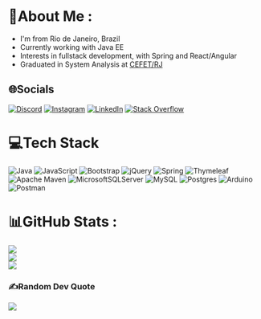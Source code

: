 # 💫About Me :
- I'm from Rio de Janeiro, Brazil
- Currently working with Java EE
- Interests in fullstack development, with Spring and React/Angular
- Graduated in System Analysis at [CEFET/RJ](http://www.cefet-rj.br/index.php)

## 🌐Socials
[![Discord](https://img.shields.io/badge/Discord-%237289DA.svg?logo=discord&logoColor=white)](htttps://discord.gg/mkriiger#1936) [![Instagram](https://img.shields.io/badge/Instagram-%23E4405F.svg?logo=Instagram&logoColor=white)](https://instagram.com/mkriiger) [![LinkedIn](https://img.shields.io/badge/LinkedIn-%230077B5.svg?logo=linkedin&logoColor=white)](https://linkedin.com/in/mkriiger) [![Stack Overflow](https://img.shields.io/badge/-Stackoverflow-FE7A16?logo=stack-overflow&logoColor=white)](https://stackoverflow.com/users/12262943) 

# 💻Tech Stack
![Java](https://img.shields.io/badge/java-%23ED8B00.svg?style=flat&logo=java&logoColor=white) ![JavaScript](https://img.shields.io/badge/javascript-%23323330.svg?style=flat&logo=javascript&logoColor=%23F7DF1E) ![Bootstrap](https://img.shields.io/badge/bootstrap-%23563D7C.svg?style=flat&logo=bootstrap&logoColor=white) ![jQuery](https://img.shields.io/badge/jquery-%230769AD.svg?style=flat&logo=jquery&logoColor=white) ![Spring](https://img.shields.io/badge/spring-%236DB33F.svg?style=flat&logo=spring&logoColor=white) ![Thymeleaf](https://img.shields.io/badge/Thymeleaf-%23005C0F.svg?style=flat&logo=Thymeleaf&logoColor=white) ![Apache Maven](https://img.shields.io/badge/Apache%20Maven-C71A36?style=flat&logo=Apache%20Maven&logoColor=white) ![MicrosoftSQLServer](https://img.shields.io/badge/Microsoft%20SQL%20Sever-CC2927?style=flat&logo=microsoft%20sql%20server&logoColor=white) ![MySQL](https://img.shields.io/badge/mysql-%2300f.svg?style=flat&logo=mysql&logoColor=white) ![Postgres](https://img.shields.io/badge/postgres-%23316192.svg?style=flat&logo=postgresql&logoColor=white) ![Arduino](https://img.shields.io/badge/-Arduino-00979D?style=flat&logo=Arduino&logoColor=white) ![Postman](https://img.shields.io/badge/Postman-FF6C37?style=flat&logo=postman&logoColor=white)
# 📊GitHub Stats :
![](https://github-readme-stats.vercel.app/api?username=mkriiger&theme=dark&hide_border=true&include_all_commits=true&count_private=false)<br/>
![](https://github-readme-streak-stats.herokuapp.com/?user=mkriiger&theme=dark&hide_border=true)<br/>
![](https://github-readme-stats.vercel.app/api/top-langs/?username=mkriiger&theme=dark&hide_border=true&include_all_commits=true&count_private=false&layout=compact)

### ✍️Random Dev Quote
![](https://quotes-github-readme.vercel.app/api?type=horizontal&theme=dark)
